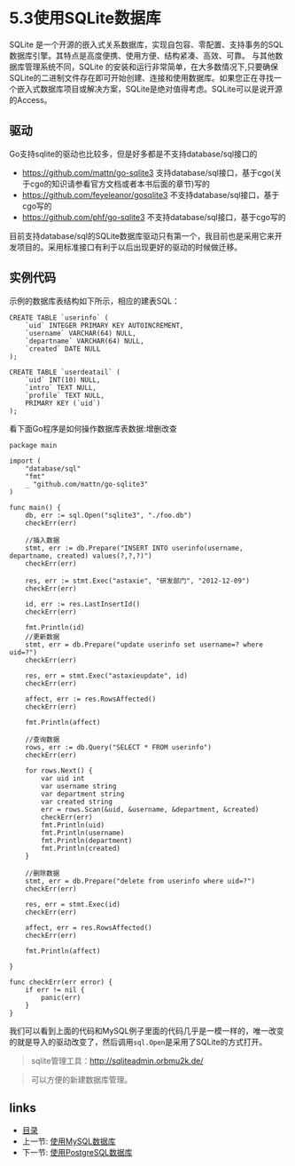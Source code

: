 # 5.3使用SQLite数据库

SQLite 是一个开源的嵌入式关系数据库，实现自包容、零配置、支持事务的SQL数据库引擎。其特点是高度便携、使用方便、结构紧凑、高效、可靠。 与其他数据库管理系统不同，SQLite 的安装和运行非常简单，在大多数情况下,只要确保SQLite的二进制文件存在即可开始创建、连接和使用数据库。如果您正在寻找一个嵌入式数据库项目或解决方案，SQLite是绝对值得考虑。SQLite可以是说开源的Access。

## 驱动
Go支持sqlite的驱动也比较多，但是好多都是不支持database/sql接口的

- https://github.com/mattn/go-sqlite3 支持database/sql接口，基于cgo(关于cgo的知识请参看官方文档或者本书后面的章节)写的
- https://github.com/feyeleanor/gosqlite3 不支持database/sql接口，基于cgo写的
- https://github.com/phf/go-sqlite3  不支持database/sql接口，基于cgo写的

目前支持database/sql的SQLite数据库驱动只有第一个，我目前也是采用它来开发项目的。采用标准接口有利于以后出现更好的驱动的时候做迁移。

## 实例代码
示例的数据库表结构如下所示，相应的建表SQL：

	CREATE TABLE `userinfo` (
		`uid` INTEGER PRIMARY KEY AUTOINCREMENT,
		`username` VARCHAR(64) NULL,
		`departname` VARCHAR(64) NULL,
		`created` DATE NULL
	);

	CREATE TABLE `userdeatail` (
		`uid` INT(10) NULL,
		`intro` TEXT NULL,
		`profile` TEXT NULL,
		PRIMARY KEY (`uid`)
	);

看下面Go程序是如何操作数据库表数据:增删改查

	package main

	import (
		"database/sql"
		"fmt"
		_ "github.com/mattn/go-sqlite3"
	)

	func main() {
		db, err := sql.Open("sqlite3", "./foo.db")
		checkErr(err)

		//插入数据
		stmt, err := db.Prepare("INSERT INTO userinfo(username, departname, created) values(?,?,?)")
		checkErr(err)

		res, err := stmt.Exec("astaxie", "研发部门", "2012-12-09")
		checkErr(err)

		id, err := res.LastInsertId()
		checkErr(err)

		fmt.Println(id)
		//更新数据
		stmt, err = db.Prepare("update userinfo set username=? where uid=?")
		checkErr(err)

		res, err = stmt.Exec("astaxieupdate", id)
		checkErr(err)

		affect, err := res.RowsAffected()
		checkErr(err)

		fmt.Println(affect)

		//查询数据
		rows, err := db.Query("SELECT * FROM userinfo")
		checkErr(err)

		for rows.Next() {
			var uid int
			var username string
			var department string
			var created string
			err = rows.Scan(&uid, &username, &department, &created)
			checkErr(err)
			fmt.Println(uid)
			fmt.Println(username)
			fmt.Println(department)
			fmt.Println(created)
		}

		//删除数据
		stmt, err = db.Prepare("delete from userinfo where uid=?")
		checkErr(err)

		res, err = stmt.Exec(id)
		checkErr(err)

		affect, err = res.RowsAffected()
		checkErr(err)

		fmt.Println(affect)

	}

	func checkErr(err error) {
		if err != nil {
			panic(err)
		}
	}


我们可以看到上面的代码和MySQL例子里面的代码几乎是一模一样的，唯一改变的就是导入的驱动改变了，然后调用`sql.Open`是采用了SQLite的方式打开。


>sqlite管理工具：http://sqliteadmin.orbmu2k.de/

>可以方便的新建数据库管理。

## links
   * [目录](<preface.md>)
   * 上一节: [使用MySQL数据库](<5.2.md>)
   * 下一节: [使用PostgreSQL数据库](<5.4.md>)
